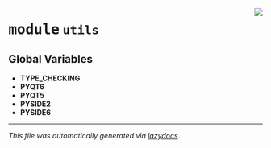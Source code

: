 <!-- markdownlint-disable -->

<a href="../../qtstrap/utils/__init__.py#L0"><img align="right" style="float:right;" src="https://img.shields.io/badge/-source-cccccc?style=flat-square"></a>

# <kbd>module</kbd> `utils`




**Global Variables**
---------------
- **TYPE_CHECKING**
- **PYQT6**
- **PYQT5**
- **PYSIDE2**
- **PYSIDE6**




---

_This file was automatically generated via [lazydocs](https://github.com/ml-tooling/lazydocs)._
